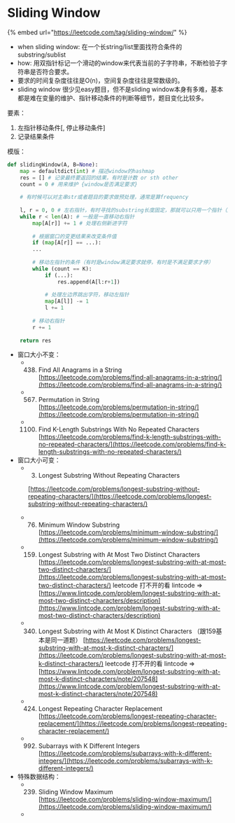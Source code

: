 # Sliding Window

{% embed url="https://leetcode.com/tag/sliding-window/" %}

* when sliding window: 在一个长string/list里面找符合条件的substring/sublist
* how: 用双指针标记一个滑动的window来代表当前的子字符串，不断检验子字符串是否符合要求。
* 要求的时间复杂度往往是O\(n\)，空间复杂度往往是常数级的。
* sliding window 很少见easy题目，但不是sliding window本身有多难，基本都是难在变量的维护、指针移动条件的判断等细节，题目变化比较多。

要素：

1. 左指针移动条件\[, 停止移动条件\]
2. 记录结果条件

模版：

```python
def slidingWindow(A, B=None):
    map = defaultdict(int) # 描述window的hashmap
    res = [] # 记录最终要返回的结果，有时是计数 or sth other
    count = 0 # 用来维护 {window是否满足要求}
    
    # 有时候可以对主串str或者题目的要求做预处理，通常是算frequency
    
    l, r = 0, 0 # 左右指针，有时寻找的substring长度固定，那就可以只用一个指针（隐式双指针）
    while r < len(A): # 一般是一直移动右指针
        map[A[r]] += 1 # 处理右侧新进字符
        
        # 根据窗口的变更结果来改变条件值
        if (map[A[r]] == ...):
        ...
         
        # 移动左指针的条件（有时是window满足要求就停，有时是不满足要求才停）
        while (count == K):
            if (...):
                res.append(A[l:r+1])
            
            # 处理左边界跳出字符，移动左指针    
            map[A[l]] -= 1
            l += 1
        
        # 移动右指针
        r += 1
     
    return res
```

* 窗口大小不变：
  * 438. Find All Anagrams in a String [https://leetcode.com/problems/find-all-anagrams-in-a-string/](https://leetcode.com/problems/find-all-anagrams-in-a-string/)
  * 567. Permutation in String [https://leetcode.com/problems/permutation-in-string/](https://leetcode.com/problems/permutation-in-string/)
  * 1100. Find K-Length Substrings With No Repeated Characters [https://leetcode.com/problems/find-k-length-substrings-with-no-repeated-characters/](https://leetcode.com/problems/find-k-length-substrings-with-no-repeated-characters/) 
* 窗口大小可变：
  * 3. Longest Substring Without Repeating Characters

    [https://leetcode.com/problems/longest-substring-without-repeating-characters/](https://leetcode.com/problems/longest-substring-without-repeating-characters/)

  * 76. Minimum Window Substring [https://leetcode.com/problems/minimum-window-substring/](https://leetcode.com/problems/minimum-window-substring/)
  * 159. Longest Substring with At Most Two Distinct Characters [https://leetcode.com/problems/longest-substring-with-at-most-two-distinct-characters/](https://leetcode.com/problems/longest-substring-with-at-most-two-distinct-characters/) leetcode 打不开的看 lintcode =&gt; [https://www.lintcode.com/problem/longest-substring-with-at-most-two-distinct-characters/description](https://www.lintcode.com/problem/longest-substring-with-at-most-two-distinct-characters/description)
  * 340. Longest Substring with At Most K Distinct Characters （跟159基本是同一道题） [https://leetcode.com/problems/longest-substring-with-at-most-k-distinct-characters/](https://leetcode.com/problems/longest-substring-with-at-most-k-distinct-characters/) leetcode 打不开的看 lintcode =&gt; [https://www.lintcode.com/problem/longest-substring-with-at-most-k-distinct-characters/note/207548](https://www.lintcode.com/problem/longest-substring-with-at-most-k-distinct-characters/note/207548)
  * 424. Longest Repeating Character Replacement [https://leetcode.com/problems/longest-repeating-character-replacement/](https://leetcode.com/problems/longest-repeating-character-replacement/)
  * 992. Subarrays with K Different Integers [https://leetcode.com/problems/subarrays-with-k-different-integers/](https://leetcode.com/problems/subarrays-with-k-different-integers/)
* 特殊数据结构：
  * 239. Sliding Window Maximum [https://leetcode.com/problems/sliding-window-maximum/](https://leetcode.com/problems/sliding-window-maximum/)
  * 

